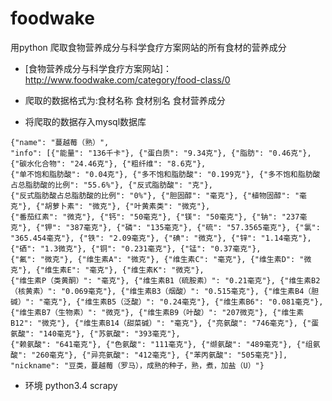 # foodwake
用python 爬取食物营养成分与科学食疗方案网站的所有食材的营养成分

-  [食物营养成分与科学食疗方案网站]：http://www.foodwake.com/category/food-class/0

-  爬取的数据格式为:食材名称   食材别名    食材营养成分

-  将爬取的数据存入mysql数据库

```
{"name": "蔓越莓（熟）", 
"info": [{"能量": "136千卡"}, {"蛋白质": "9.34克"}, {"脂肪": "0.46克"}, {"碳水化合物": "24.46克"}, {"粗纤维": "8.6克"}, 
{"单不饱和脂肪酸": "0.04克"}, {"多不饱和脂肪酸": "0.199克"}, {"多不饱和脂肪酸占总脂肪酸的比例": "55.6%"}, {"反式脂肪酸": "克"}, 
{"反式脂肪酸占总脂肪酸的比例": "0%"}, {"胆固醇": "毫克"}, {"植物固醇": "毫克"}, {"胡萝卜素": "微克"}, {"叶黄素类": "微克"}, 
{"番茄红素": "微克"}, {"钙": "50毫克"}, {"镁": "50毫克"}, {"钠": "237毫克"}, {"钾": "387毫克"}, {"磷": "135毫克"}, {"硫": "57.3565毫克"}, {"氯": "365.454毫克"}, {"铁": "2.09毫克"}, {"碘": "微克"}, {"锌": "1.14毫克"}, {"硒": "1.3微克"}, {"铜": "0.231毫克"}, {"锰": "0.37毫克"},
{"氟": "微克"}, {"维生素A": "微克"}, {"维生素C": "毫克"}, {"维生素D": "微克"}, {"维生素E": "毫克"}, {"维生素K": "微克"}, 
{"维生素P（类黄酮）": "毫克"}, {"维生素B1（硫胺素）": "0.21毫克"}, {"维生素B2（核黄素）": "0.069毫克"}, {"维生素B3（烟酸）": "0.515毫克"}, {"维生素B4（胆碱）": "毫克"}, {"维生素B5（泛酸）": "0.24毫克"}, {"维生素B6": "0.081毫克"}, {"维生素B7（生物素）": "微克"}, {"维生素B9（叶酸）": "207微克"}, {"维生素B12": "微克"}, {"维生素B14（甜菜碱）": "毫克"}, {"亮氨酸": "746毫克"}, {"蛋氨酸": "140毫克"}, {"苏氨酸": "393毫克"}, 
{"赖氨酸": "641毫克"}, {"色氨酸": "111毫克"}, {"缬氨酸": "489毫克"}, {"组氨酸": "260毫克"}, {"异亮氨酸": "412毫克"}, {"苯丙氨酸": "505毫克"}], 
"nickname": "豆类，蔓越莓（罗马），成熟的种子，熟，煮，加盐（U）"}
```
- 环境 python3.4 scrapy
